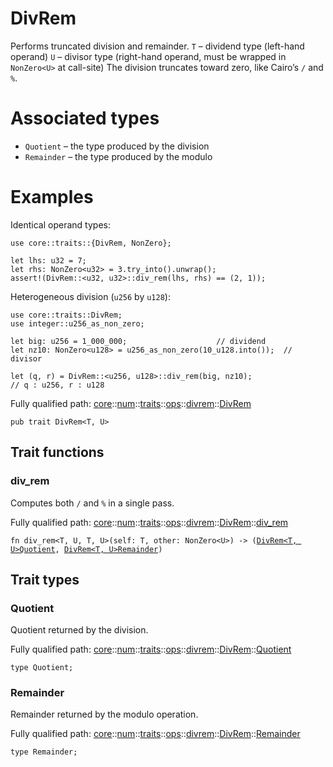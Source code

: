 # DivRem

Performs truncated division and remainder.
`T` – dividend type (left-hand operand)
`U` – divisor  type (right-hand operand, must be wrapped in
`NonZero<U>` at call-site)
The division truncates toward zero, like Cairo’s `/` and `%`.
# Associated types

- `Quotient` – the type produced by the division
- `Remainder` – the type produced by the modulo
# Examples

Identical operand types:
```cairo
use core::traits::{DivRem, NonZero};

let lhs: u32 = 7;
let rhs: NonZero<u32> = 3.try_into().unwrap();
assert!(DivRem::<u32, u32>::div_rem(lhs, rhs) == (2, 1));
```

Heterogeneous division (`u256` by `u128`):
```cairo
use core::traits::DivRem;
use integer::u256_as_non_zero;

let big: u256 = 1_000_000;                    // dividend
let nz10: NonZero<u128> = u256_as_non_zero(10_u128.into());  // divisor

let (q, r) = DivRem::<u256, u128>::div_rem(big, nz10);
// q : u256, r : u128
```

Fully qualified path: [core](./core.md)::[num](./core-num.md)::[traits](./core-num-traits.md)::[ops](./core-num-traits-ops.md)::[divrem](./core-num-traits-ops-divrem.md)::[DivRem](./core-num-traits-ops-divrem-DivRem.md)

<pre><code class="language-cairo">pub trait DivRem&lt;T, U&gt;</code></pre>

## Trait functions

### div_rem

Computes both `/` and `%` in a single pass.

Fully qualified path: [core](./core.md)::[num](./core-num.md)::[traits](./core-num-traits.md)::[ops](./core-num-traits-ops.md)::[divrem](./core-num-traits-ops-divrem.md)::[DivRem](./core-num-traits-ops-divrem-DivRem.md)::[div_rem](./core-num-traits-ops-divrem-DivRem.md#div_rem)

<pre><code class="language-cairo">fn div_rem&lt;T, U, T, U&gt;(self: T, other: NonZero&lt;U&gt;) -&gt; (<a href="core-num-traits-ops-divrem-DivRem.html">DivRem&lt;T, U&gt;Quotient</a>, <a href="core-num-traits-ops-divrem-DivRem.html">DivRem&lt;T, U&gt;Remainder</a>)</code></pre>


## Trait types

### Quotient

Quotient returned by the division.

Fully qualified path: [core](./core.md)::[num](./core-num.md)::[traits](./core-num-traits.md)::[ops](./core-num-traits-ops.md)::[divrem](./core-num-traits-ops-divrem.md)::[DivRem](./core-num-traits-ops-divrem-DivRem.md)::[Quotient](./core-num-traits-ops-divrem-DivRem.md#quotient)

<pre><code class="language-cairo">type Quotient;</code></pre>


### Remainder

Remainder returned by the modulo operation.

Fully qualified path: [core](./core.md)::[num](./core-num.md)::[traits](./core-num-traits.md)::[ops](./core-num-traits-ops.md)::[divrem](./core-num-traits-ops-divrem.md)::[DivRem](./core-num-traits-ops-divrem-DivRem.md)::[Remainder](./core-num-traits-ops-divrem-DivRem.md#remainder)

<pre><code class="language-cairo">type Remainder;</code></pre>


